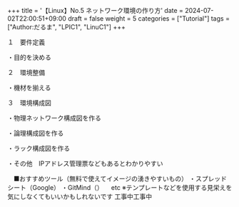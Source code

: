 +++
title = '【Linux】No.5 ネットワーク環境の作り方'
date = 2024-07-02T22:00:51+09:00
draft = false
weight = 5
categories = ["Tutorial"]
tags = ["Author:だるま", "LPIC1", "LinuC1"]
+++

１　要件定義 

・目的を決める

２　環境整備 

・機材を揃える

３　環境構成図 

・物理ネットワーク構成図を作る

・論理構成図を作る

・ラック構成図を作る

・その他　IPアドレス管理票などもあるとわかりやすい

　■おすすめツール（無料で使えてイメージの湧きやすいもの） 
 ・スプレッドシート（Google） 
 ・GitMind（）
　etc
※テンプレートなどを使用する見栄えを気にしなくてもいいかもしれないです
工事中工事中
